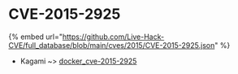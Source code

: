 # CVE-2015-2925
{% embed url="https://github.com/Live-Hack-CVE/full_database/blob/main/cves/2015/CVE-2015-2925.json" %}

* Kagami ~> [docker_cve-2015-2925](https://www.alice-snow.ru/2015/database/cve-2015-2925/docker_cve-2015-2925-kagami)